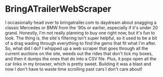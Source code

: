 # BringATrailerWebScraper
I occasionally head over to bringatrailer.com to daydream about snagging a classic Mercedes or BMW from the '90s or earlier, especially if it's under 20 grand. Honestly, I'm not really planning to buy one right now, but it's fun to look. The thing is, the site's filtering isn't super helpful, so it used to be a bit of a drag wading through everything to find the gems that fit what I'm after. So, what did I do? I whipped up a web scraper that goes through all the current auctions on the site, weeds out the rides that don't tick my boxes, and then it dumps the ones that do into a CSV file. Plus, it pops open all the car links in my browser, which is pretty sweet. Building it was a blast and now I don't have to waste time scrolling past cars I don't care about!
